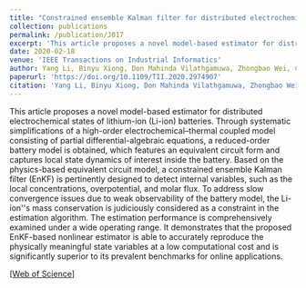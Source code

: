 ```yaml
---
title: "Constrained ensemble Kalman filter for distributed electrochemical state estimation of lithium-ion batteries"
collection: publications
permalink: /publication/J017
excerpt: 'This article proposes a novel model-based estimator for distributed electrochemical states of lithium-ion (Li-ion) batteries. Through systematic simplifications of a high-order electrochemical–thermal coupled model consisting of partial differential-algebraic equations, a reduced-order battery model is obtained, which features an equivalent circuit form and captures local state dynamics of interest inside the battery. Based on the physics-based equivalent circuit model, a constrained ensemble Kalman filter (EnKF) is pertinently designed to detect internal variables, such as the local concentrations, overpotential, and molar flux. To address slow convergence issues due to weak observability of the battery model, the Li-ion''s mass conservation is judiciously considered as a constraint in the estimation algorithm. The estimation performance is comprehensively examined under a wide operating range. It demonstrates that the proposed EnKF-based nonlinear estimator is able to accurately reproduce the physically meaningful state variables at a low computational cost and is significantly superior to its prevalent benchmarks for online applications.'
date: 2020-02-18
venue: 'IEEE Transactions on Industrial Informatics'
author: Yang Li, Binyu Xiong, Don Mahinda Vilathgamuwa, Zhongbao Wei, Changjun Xie, and Changfu Zou
paperurl: 'https://doi.org/10.1109/TII.2020.2974907'
citation: 'Yang Li, Binyu Xiong, Don Mahinda Vilathgamuwa, Zhongbao Wei, Changjun Xie, and Changfu Zou, &quot;Constrained ensemble Kalman filter for distributed electrochemical state estimation of lithium-ion batteries,&quot; <i>IEEE Transactions on Industrial Informatics</i>, vol. 17, no. 1, pp. 240-250, Jan. 2021, doi: 10.1109/TII.2020.2974907.'
---
```


This article proposes a novel model-based estimator for distributed electrochemical states of lithium-ion (Li-ion) batteries. Through systematic simplifications of a high-order electrochemical–thermal coupled model consisting of partial differential-algebraic equations, a reduced-order battery model is obtained, which features an equivalent circuit form and captures local state dynamics of interest inside the battery. Based on the physics-based equivalent circuit model, a constrained ensemble Kalman filter (EnKF) is pertinently designed to detect internal variables, such as the local concentrations, overpotential, and molar flux. To address slow convergence issues due to weak observability of the battery model, the Li-ion''s mass conservation is judiciously considered as a constraint in the estimation algorithm. The estimation performance is comprehensively examined under a wide operating range. It demonstrates that the proposed EnKF-based nonlinear estimator is able to accurately reproduce the physically meaningful state variables at a low computational cost and is significantly superior to its prevalent benchmarks for online applications. 

[[Web of Science](https://www.webofscience.com/wos/woscc/full-record/WOS:000587719200022)] 